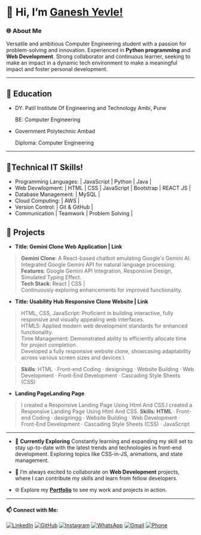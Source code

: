 # 👋 Hi, I’m [Ganesh Yevle!](https://ganeshyevle.github.io/MY_PORTFOLIO/)

### 🌐 About Me

Versatile and ambitious Computer Engineering student with a passion for problem-solving and innovation. Experienced in **Python programming** and **Web Development**. Strong collaborator and continuous learner, seeking to make an impact in a dynamic tech environment to make a meaningful impact and foster personal development.

---
## 💞️ Education
- DY. Patil Institute Of Engineering and Technology Ambi, Pune
  
  BE: Computer Engineering
- Government Polytechnic Ambad
  
  Diploma: Computer Engineering

***

## 👀Technical IT Skills!
- Programming Languages: | JavaScript | Python | Java |
- Web Devwlopment: | HTML | CSS | JavaScript | Bootstrap | REACT JS |
- Database Management: | MySQL |
- Cloud Computing: | AWS |
- Version Control: | Git & GitHub |
- Communication | Teamwork | Problem Solving |
  
## 🚀 Projects

- **Title: Gemini Clone Web Application | Link**

> **Gemini Clone**: A React-based chatbot emulating Google's Gemini AI.\
> Integrated Google Gemini API for natural language processing.\
> **Features**: Google Gemini API Integration, Responsive Design, Simulated Typing Effect.\
> **Tech Stack**: React | CSS | \
> Continuously exploring enhancements for improved functionality.


- **Title: Usability Hub Responsive Clone Website | Link**

> HTML, CSS, JavaScript: Proficient in building interactive, fully responsive and visually appealing web interfaces.\
> HTML5: Applied modern web development standards for enhanced functionality.\
> Time Management: Demonstrated ability to efficiently allocate time for project completion.\
> Developed a fully responsive website clone, showcasing adaptability across various screen sizes and devices.\

> **Skills**: HTML · Front-end Coding · designingg · Website Building · Web Development · Front-End Development · Cascading Style Sheets (CSS)


- **Landing PageLanding Page**

>I created a Responsive Landing Page Using Html And CSS.I created a Responsive Landing Page Using Html And CSS.
> **Skills: HTML** · Front-end Coding · designingg · Website Building · Web Development · Front-End Development · Cascading Style Sheets (CSS) · JavaScript

---
- 🚀 **Currently Exploring** Constantly learning and expanding my skill set to stay up-to-date with the latest trends and technologies in front-end development. Exploring topics like CSS-in-JS, animations, and state management.
  
- 💞️ I’m always excited to collaborate on **Web Development** projects, where I can contribute my skills and learn from fellow developers.
  
- 🌐 Explore my [**Portfolio**](https://ganeshyevle.github.io/MY_PORTFOLIO/) to see my work and projects in action.
---
#### 📫 Connect with Me:

[![LinkedIn](https://img.shields.io/badge/LinkedIn-Connect-blue)](https://www.linkedin.com/in/ganeshyevle/)
[![GitHub](https://img.shields.io/badge/GitHub-Follow-brightgreen)](https://github.com/ganeshyevle)
[![Instagram](https://img.shields.io/badge/Instagram-Follow-red)](https://www.instagram.com/ganesh_yevle9011/)
[![WhatsApp](https://img.shields.io/badge/WhatsApp-Chat-brightgreen)](https://wa.me/919011256915/?text=Hi%20Ganesh%2C%20Whatsup)
[![Gmail](https://img.shields.io/badge/Gmail-Contact-red)](mailto:ganeshyevle9011@gmail.com)
[![Phone](https://img.shields.io/badge/Phone-Call-brightgreen)](tel:+919011256915)

<!---
ganeshyevle/ganeshyevle is a ✨ special ✨ repository because its `README.md` (this file) appears on your GitHub profile.
You can click the Preview link to take a look at your changes.
--->
